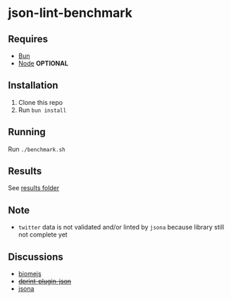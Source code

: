 # json-lint-benchmark

## Requires

- [Bun](https://bun.sh)
- [Node](https://nodejs.org/en) **OPTIONAL**

## Installation

1. Clone this repo
2. Run `bun install`

## Running

Run `./benchmark.sh`

## Results

See [results folder](./results)

## Note

- `twitter` data is not validated and/or linted by `jsona` because library still
  not complete yet

## Discussions

- [biomejs](https://github.com/biomejs/biome/discussions/2315)
- <strike>[dprint-plugin-json](https://github.com/dprint/dprint-plugin-json/issues/35)</strike>
- [jsona](https://github.com/jsona/jsona/issues/52)
